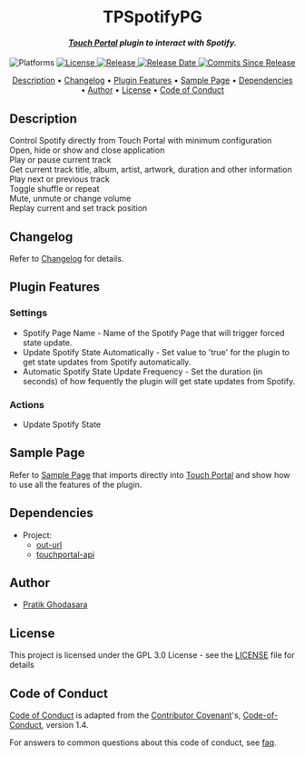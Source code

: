 <h1 align="center">
  <br>
  TPSpotifyPG
  <br>
</h1>

<h4 align="center"><i><a href="https://www.touch-portal.com" target="_blank">Touch Portal</a> plugin to interact with Spotify.</i></h4>

<p align="center">
  <a>
    <img src="https://img.shields.io/badge/OS-macOS-blue?style=for-the-badge"
         alt="Platforms">
  </a>
  <a href="#license">
    <img src="https://img.shields.io/github/license/pratikghodasara/tp-spotify-pg?style=for-the-badge"
         alt="License">
  </a>
  <a href="https://github.com/pratikghodasara/tp-spotify-pg/releases">
    <img src="https://img.shields.io/github/v/release/pratikghodasara/tp-spotify-pg?include_prereleases&sort=semver&style=for-the-badge"
         alt="Release">
  </a>
  <a href="https://github.com/pratikghodasara/tp-spotify-pg/releases">
    <img src="https://img.shields.io/github/release-date-pre/pratikghodasara/tp-spotify-pg?style=for-the-badge"
         alt="Release Date">
  </a>
  <a href="https://github.com/pratikghodasara/tp-spotify-pg/commits/master/">
    <img src="https://img.shields.io/github/commits-since/pratikghodasara/tp-spotify-pg/latest?include_prereleases&style=for-the-badge&label=Commits%20Since%20Release"
         alt="Commits Since Release">
  </a>
</p>

<p align="center">
  <a href="#description">Description</a> •
  <a href="#changelog">Changelog</a> •
  <a href="#plugin-features">Plugin Features</a> •
  <a href="#sample-page">Sample Page</a> •
  <a href="#dependencies">Dependencies</a> •
  <a href="#author">Author</a> •
  <a href="#license">License</a> •
  <a href="#code-of-conduct">Code of Conduct</a>
</p>

## Description

Control Spotify directly from Touch Portal with minimum configuration<br>
Open, hide or show and close application<br>
Play or pause current track<br>
Get current track title, album, artist, artwork, duration and other information<br>
Play next or previous track<br>
Toggle shuffle or repeat<br>
Mute, unmute or change volume<br>
Replay current and set track position<br>

## Changelog

Refer to [Changelog](CHANGELOG.md) for details.

## Plugin Features

### Settings
 - Spotify Page Name - Name of the Spotify Page that will trigger forced state update.
 - Update Spotify State Automatically - Set value to 'true' for the plugin to get state updates from Spotify automatically.
 - Automatic Spotify State Update Frequency - Set the duration (in seconds) of how fequently the plugin will get state updates from Spotify.

### Actions
  - Update Spotify State

## Sample Page

Refer to [Sample Page](resources/tpspotifyas.tpz2) that imports directly into [Touch Portal](https://www.touch-portal.com) and show how to use all the features of the plugin.

## Dependencies

- Project:
  - [out-url](https://www.npmjs.com/package/out-url)
  - [touchportal-api](https://www.npmjs.com/package/touchportal-api)

## Author

- [Pratik Ghodasara](https://github.com/pratikghodasara)

## License

This project is licensed under the GPL 3.0 License - see the [LICENSE](LICENSE) file for details

## Code of Conduct

[Code of Conduct](CODE_OF_CONDUCT.md) is adapted from the [Contributor Covenant](https://www.contributor-covenant.org)'s, [Code-of-Conduct](https://www.contributor-covenant.org/version/1/4/code-of-conduct.html), version 1.4.

For answers to common questions about this code of conduct, see [faq](https://www.contributor-covenant.org/faq).
